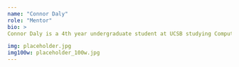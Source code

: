 ```yaml
---
name: "Connor Daly"	
role: "Mentor"
bio: >
Connor Daly is a 4th year undergraduate student at UCSB studying Computer Science.  He is interested in mobile application development and algorithm design.  Outside of his studies, Connor enjoys hiking, camping, and DJ’ing events in downtown Santa Barbara.

img: placeholder.jpg
img100w: placeholder_100w.jpg
---
```

